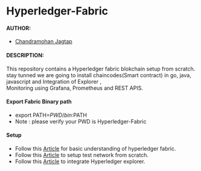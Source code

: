 # Hyperledger-Fabric

#### AUTHOR:

- [Chandramohan Jagtap](https://github.com/cmjagtap "Chandramohan's github profile")

#### DESCRIPTION:
This repository contains a Hyperledger fabric blokchain setup from scratch. stay tunned we are going to install chaincodes(Smart contract) in go, java, javascript and  Integration of Explorer ,  
Monitoring using Grafana, Prometheus and REST APIS.

#### Export Fabric Binary path 

- export PATH=${PWD}/bin:$PATH
- Note : please verify your PWD is Hyperledger-Fabric


#### Setup 
- Follow this [Article](https://cmjagtap.medium.com/introduction-to-hyperledger-fabric-1ce0a1d67494) for basic understanding of hyperledger fabric.
- Follow this [Article](https://cmjagtap.medium.com/hyperledger-fabric-blockchain-setup-from-scratch-21890e26aac7) to setup test network from scratch.
- Follow this [Article](https://cmjagtap.medium.com/integration-of-hyperledger-explorer-90240b271aaa) to integrate Hyperledger explorer.

